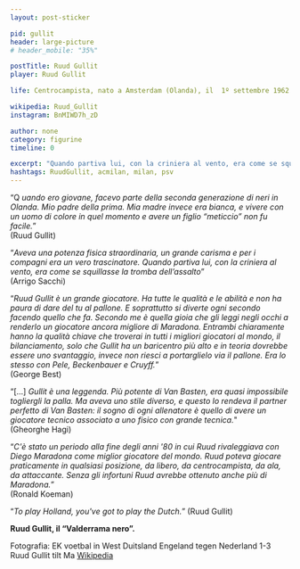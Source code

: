 ```yaml
---
layout: post-sticker

pid: gullit
header: large-picture
# header_mobile: "35%"

postTitle: Ruud Gullit
player: Ruud Gullit

life: Centrocampista, nato a Amsterdam (Olanda), il  1º settembre 1962

wikipedia: Ruud_Gullit
instagram: BnMIWD7h_zD

author: none
category: figurine
timeline: 0

excerpt: "Quando partiva lui, con la criniera al vento, era come se squillasse la tromba dell’assalto (Arrigo Sacchi)"
hashtags: RuudGullit, acmilan, milan, psv
---
```

“Q _uando ero giovane, facevo parte della seconda generazione di neri in Olanda. Mio padre della prima. Mia madre invece era bianca, e vivere con un uomo di colore in quel momento e avere un figlio “meticcio” non fu facile._”
<br/>
(Ruud Gullit)

“_Aveva una potenza fisica straordinaria, un grande carisma e per i compagni era un vero trascinatore. Quando partiva lui, con la criniera al vento, era come se squillasse la tromba dell’assalto_”
<br/>
(Arrigo Sacchi)

“_Ruud Gullit è un grande giocatore. Ha tutte le qualità e le abilità e non ha paura di dare del tu al pallone. E soprattutto si diverte ogni secondo facendo quello che fa. Secondo me è quella gioia che gli leggi negli occhi a renderlo un giocatore ancora migliore di Maradona. Entrambi chiaramente hanno la qualità chiave che troverai in tutti i migliori giocatori al mondo, il bilanciamento, solo che Gullit ha un baricentro più alto e in teoria dovrebbe essere uno svantaggio, invece non riesci a portarglielo via il pallone. Era lo stesso con Pele, Beckenbauer e Cruyff._”
<br/>
(George Best)

“[...] _Gullit è una leggenda. Più potente di Van Basten, era quasi impossibile togliergli la palla. Ma aveva uno stile diverso, e questo lo rendeva il partner perfetto di Van Basten: il sogno di ogni allenatore è quello di avere un giocatore tecnico associato a uno fisico con grande tecnica._"
<br/>
(Gheorghe Hagi)

“_C'è stato un periodo alla fine degli anni '80 in cui Ruud rivaleggiava con Diego Maradona come miglior giocatore del mondo. Ruud poteva giocare praticamente in qualsiasi posizione, da libero, da centrocampista, da ala, da attaccante. Senza gli infortuni Ruud avrebbe ottenuto anche più di Maradona._”
<br/>
(Ronald Koeman)

“_To play Holland, you've got to play the Dutch._” (Ruud Gullit)

**Ruud Gullit, il “Valderrama nero”.**

<div class="post-disclaimer">Fotografia: EK voetbal in West Duitsland Engeland tegen Nederland 1-3 Ruud Gullit tilt Ma <a href="https://commons.wikimedia.org/wiki/File:EK_voetbal_in_West_Duitsland_Engeland_tegen_Nederland_1-3_Ruud_Gullit_tilt_Ma,_Bestanddeelnr_934-2660.jpg" target="_blank">Wikipedia</a>
</div>
